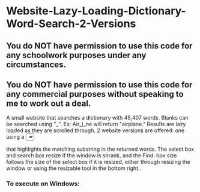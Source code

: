 # Website-Lazy-Loading-Dictionary-Word-Search-2-Versions

## You do NOT have permission to use this code for any schoolwork purposes under any circumstances. 

## You do NOT have permission to use this code for any commercial purposes without speaking to me to work out a deal.

A small website that searches a dictionary with 45,407 words. Blanks can be searched using "\_". Ex: Air_l_ne will return "airplane." Results are lazy loaded as they are scrolled through. 2 website versions are offered: one using a <select> box, and one using a scrollable <div> that highlights the matching substring in the returned words. The select box and search box resize if the window is shrank, and the Find: box size follows the size of the select box if it is resized, either through resizing the window or using the resizable tool in the bottom right..

### To execute on Windows:
